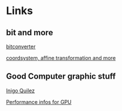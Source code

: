 # Links

## bit and more

[bitconverter](https://www.arndt-bruenner.de/mathe/scripts/Zahlensysteme.htm)

[coordsystem, affine transformation and more](https://www.wikiwand.com/en/Cartesian_coordinate_system#/Quadrants_and_octants)

## Good Computer graphic stuff

[Inigo Quilez](https://www.iquilezles.org/index.html)

[Performance infos for GPU](https://thegamedev.guru/unity-gpu-performance)
